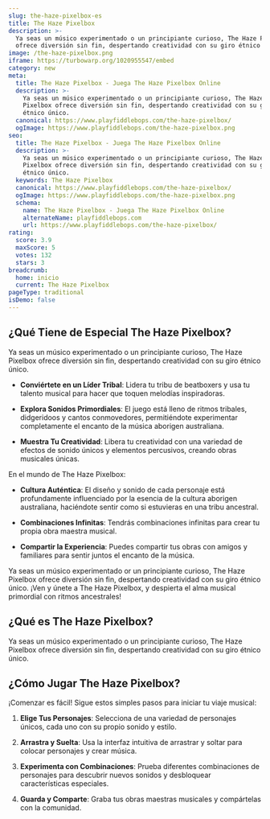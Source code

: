 ```yaml
---
slug: the-haze-pixelbox-es
title: The Haze Pixelbox
description: >-
  Ya seas un músico experimentado o un principiante curioso, The Haze Pixelbox
  ofrece diversión sin fin, despertando creatividad con su giro étnico único.
image: /the-haze-pixelbox.png
iframe: https://turbowarp.org/1020955547/embed
category: new
meta:
  title: The Haze Pixelbox - Juega The Haze Pixelbox Online
  description: >-
    Ya seas un músico experimentado o un principiante curioso, The Haze
    Pixelbox ofrece diversión sin fin, despertando creatividad con su giro
    étnico único.
  canonical: https://www.playfiddlebops.com/the-haze-pixelbox/
  ogImage: https://www.playfiddlebops.com/the-haze-pixelbox.png
seo:
  title: The Haze Pixelbox - Juega The Haze Pixelbox Online
  description: >-
    Ya seas un músico experimentado o un principiante curioso, The Haze
    Pixelbox ofrece diversión sin fin, despertando creatividad con su giro
    étnico único.
  keywords: The Haze Pixelbox
  canonical: https://www.playfiddlebops.com/the-haze-pixelbox/
  ogImage: https://www.playfiddlebops.com/the-haze-pixelbox.png
  schema:
    name: The Haze Pixelbox - Juega The Haze Pixelbox Online
    alternateName: playfiddlebops.com
    url: https://www.playfiddlebops.com/the-haze-pixelbox/
rating:
  score: 3.9
  maxScore: 5
  votes: 132
  stars: 3
breadcrumb:
  home: inicio
  current: The Haze Pixelbox
pageType: traditional
isDemo: false
---
```


## ¿Qué Tiene de Especial The Haze Pixelbox?

Ya seas un músico experimentado o un principiante curioso, The Haze Pixelbox ofrece diversión sin fin, despertando creatividad con su giro étnico único.

- **Conviértete en un Líder Tribal**: Lidera tu tribu de beatboxers y usa tu talento musical para hacer que toquen melodías inspiradoras.

- **Explora Sonidos Primordiales**: El juego está lleno de ritmos tribales, didgeridoos y cantos conmovedores, permitiéndote experimentar completamente el encanto de la música aborigen australiana.

- **Muestra Tu Creatividad**: Libera tu creatividad con una variedad de efectos de sonido únicos y elementos percusivos, creando obras musicales únicas.

En el mundo de The Haze Pixelbox:

- **Cultura Auténtica**: El diseño y sonido de cada personaje está profundamente influenciado por la esencia de la cultura aborigen australiana, haciéndote sentir como si estuvieras en una tribu ancestral.

- **Combinaciones Infinitas**: Tendrás combinaciones infinitas para crear tu propia obra maestra musical.

- **Compartir la Experiencia**: Puedes compartir tus obras con amigos y familiares para sentir juntos el encanto de la música.

Ya seas un músico experimentado or un principiante curioso, The Haze Pixelbox ofrece diversión sin fin, despertando creatividad con su giro étnico único. ¡Ven y únete a The Haze Pixelbox, y despierta el alma musical primordial con ritmos ancestrales!

## ¿Qué es The Haze Pixelbox?

Ya seas un músico experimentado o un principiante curioso, The Haze Pixelbox ofrece diversión sin fin, despertando creatividad con su giro étnico único.

## ¿Cómo Jugar The Haze Pixelbox?

¡Comenzar es fácil! Sigue estos simples pasos para iniciar tu viaje musical:

1. **Elige Tus Personajes**: Selecciona de una variedad de personajes únicos, cada uno con su propio sonido y estilo.

1. **Arrastra y Suelta**: Usa la interfaz intuitiva de arrastrar y soltar para colocar personajes y crear música.

1. **Experimenta con Combinaciones**: Prueba diferentes combinaciones de personajes para descubrir nuevos sonidos y desbloquear características especiales.

1. **Guarda y Comparte**: Graba tus obras maestras musicales y compártelas con la comunidad.
